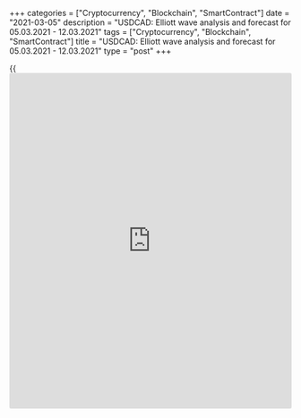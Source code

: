 +++
categories = ["Cryptocurrency", "Blockchain", "SmartContract"]
date = "2021-03-05"
description = "USDCAD: Elliott wave analysis and forecast for 05.03.2021 - 12.03.2021"
tags = ["Cryptocurrency", "Blockchain", "SmartContract"]
title = "USDCAD: Elliott wave analysis and forecast for 05.03.2021 - 12.03.2021"
type = "post"
+++

{{<iframe id="large-banner" src="https://www.bounty.group/#slide=14.0" width="100%" height="600" scrolling="no" style="border: 0px solid rgb(216, 221, 230); border-radius: 3px;">}}

2021-03-05

2021-03-05

USDCAD: Elliott wave analysis and forecast for 05.03.2021 –
12.03.2021Alex Geuta

 **Main scenario:** consider long positions from corrections above the
level of 1.2474 with a target of 1.2989 – 1.3308.

 **Alternative scenario:** breakout and consolidation below the level of
1.2474 will allow the pair to continue declining to the levels of 1.2400
– 1.2300.

 **Analysis:** Daily time frame: wave (С) of 4 of larger degree
continues developing, with the first wave 1 of (C) formed inside.
Presumably, an ascending correction started developing as wave 2 of (C)
on the H4 time frame, with wave a of 2 forming inside. The first
counter-trend wave of smaller degree (i) of a appears to have formed on
the H1 time frame, and a local correction is completed in the form of
wave (ii) of a. If the presumption is correct, the pair will continue to
rise to the levels of 1.2989 – 1.3308. The level of 1.2474 is critical
in this scenario as its breakout will enable the pair to continue
declining to the levels of 1.2400 – 1.2300.

* * *

* * *

## Price chart of USDCAD in real time mode

The content of this article reflects the author’s opinion and does not
necessarily reflect the official position of LiteForex. The material
published on this page is provided for informational purposes only and
should not be considered as the provision of investment advice for the
purposes of Directive 2004/39/EC.

Rate this article:

{{value}}

( {{count}} {{title}} )